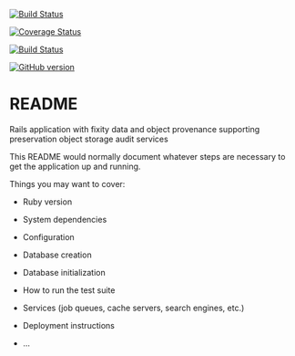 [![Build Status](https://travis-ci.org/sul-dlss/preservation_core_catalog.svg?branch=master)](https://travis-ci.org/sul-dlss/preservation_core_catalog)

[![Coverage Status](https://coveralls.io/repos/github/sul-dlss/preservation_core_catalog/badge.svg)](https://coveralls.io/github/sul-dlss/preservation_core_catalog)

[![Build Status](https://travis-ci.org/sul-dlss/preservation_core_catalog.svg?branch=master)](https://travis-ci.org/sul-dlss/preservation_core_catalog)

[![GitHub version](https://badge.fury.io/gh/sul-dlss%2Fpreservation_core_catalog.svg)](https://badge.fury.io/gh/sul-dlss%2Fpreservation_core_catalog)


# README


Rails application with fixity data and object provenance supporting preservation object storage audit services


This README would normally document whatever steps are necessary to get the
application up and running.

Things you may want to cover:

* Ruby version

* System dependencies

* Configuration

* Database creation

* Database initialization

* How to run the test suite

* Services (job queues, cache servers, search engines, etc.)

* Deployment instructions

* ...
